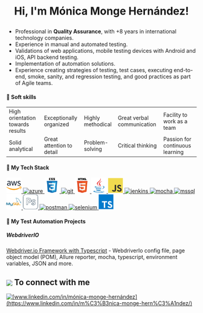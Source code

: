 <h1>
  <p align="center">Hi, I'm Mónica Monge Hernández!
</h1>

- Professional in <strong>Quality Assurance</strong>, with +8 years in international technology companies. <br/>
- Experience in manual and automated testing. <br/>
- Validations of web applications, mobile testing devices with Android and iOS, API backend testing. <br/>
- Implementation of automation solutions. <br/>
- Experience creating strategies of testing, test cases, executing end-to-end, smoke, sanity, and regression testing, and good practices as part of Agile teams.

<h4 align="left">🌱 Soft skills </h4>
<table>
<tbody>
        <tr>
            <td>High orientation towards results</td>
            <td>Exceptionally organized</td>
            <td>Highly methodical</td>
            <td>Great verbal communication</td>
            <td>Facility to work as a team</td>
        </tr>
          <tr>
            <td>Solid analytical</td>
            <td>Great attention to detail</td>
            <td>Problem-solving</td>
            <td>Critical thinking</td>
            <td>Passion for continuous learning</td>
        </tr>
  </tbody>
</table>

<h4 align="left">💎 My Tech Stack </h4>
<p align="left"> <a href="https://aws.amazon.com" target="_blank" rel="noreferrer"> <img src="https://raw.githubusercontent.com/devicons/devicon/master/icons/amazonwebservices/amazonwebservices-original-wordmark.svg" alt="aws" width="40" height="40"/> </a> <a href="https://azure.microsoft.com/en-in/" target="_blank" rel="noreferrer"> <img src="https://www.vectorlogo.zone/logos/microsoft_azure/microsoft_azure-icon.svg" alt="azure" width="40" height="40"/> </a> <a href="https://www.w3schools.com/css/" target="_blank" rel="noreferrer"> <img src="https://raw.githubusercontent.com/devicons/devicon/master/icons/css3/css3-original-wordmark.svg" alt="css3" width="40" height="40"/> </a> <a href="https://git-scm.com/" target="_blank" rel="noreferrer"> <img src="https://www.vectorlogo.zone/logos/git-scm/git-scm-icon.svg" alt="git" width="40" height="40"/> </a> <a href="https://www.w3.org/html/" target="_blank" rel="noreferrer"> <img src="https://raw.githubusercontent.com/devicons/devicon/master/icons/html5/html5-original-wordmark.svg" alt="html5" width="40" height="40"/> </a> <a href="https://www.java.com" target="_blank" rel="noreferrer"> <img src="https://raw.githubusercontent.com/devicons/devicon/master/icons/java/java-original.svg" alt="java" width="40" height="40"/> </a> <a href="https://developer.mozilla.org/en-US/docs/Web/JavaScript" target="_blank" rel="noreferrer"> <img src="https://raw.githubusercontent.com/devicons/devicon/master/icons/javascript/javascript-original.svg" alt="javascript" width="40" height="40"/> </a> <a href="https://www.jenkins.io" target="_blank" rel="noreferrer"> <img src="https://www.vectorlogo.zone/logos/jenkins/jenkins-icon.svg" alt="jenkins" width="40" height="40"/> </a> <a href="https://mochajs.org" target="_blank" rel="noreferrer"> <img src="https://www.vectorlogo.zone/logos/mochajs/mochajs-icon.svg" alt="mocha" width="40" height="40"/> </a> <a href="https://www.microsoft.com/en-us/sql-server" target="_blank" rel="noreferrer"> <img src="https://www.svgrepo.com/show/303229/microsoft-sql-server-logo.svg" alt="mssql" width="40" height="40"/> </a> <a href="https://www.mysql.com/" target="_blank" rel="noreferrer"> <img src="https://raw.githubusercontent.com/devicons/devicon/master/icons/mysql/mysql-original-wordmark.svg" alt="mysql" width="40" height="40"/> </a> <a href="https://www.photoshop.com/en" target="_blank" rel="noreferrer"> <img src="https://raw.githubusercontent.com/devicons/devicon/master/icons/photoshop/photoshop-line.svg" alt="photoshop" width="40" height="40"/> </a> <a href="https://postman.com" target="_blank" rel="noreferrer"> <img src="https://www.vectorlogo.zone/logos/getpostman/getpostman-icon.svg" alt="postman" width="40" height="40"/> </a> <a href="https://www.selenium.dev" target="_blank" rel="noreferrer"> <img src="https://raw.githubusercontent.com/detain/svg-logos/780f25886640cef088af994181646db2f6b1a3f8/svg/selenium-logo.svg" alt="selenium" width="40" height="40"/> </a> <a href="https://www.typescriptlang.org/" target="_blank" rel="noreferrer"> <img src="https://raw.githubusercontent.com/devicons/devicon/master/icons/typescript/typescript-original.svg" alt="typescript" width="40" height="40"/> </a> </p>

<h4 align="left"> 🤖 My Test Automation Projects  </h4>
<h5 align="left">  WebdriverIO  </h5>
<a href="https://github.com/MonicaMongeHernandez/webdriverio-web"> Webdriver.io Framework with Typescript</a> - WebdriverIo config file, page object model (POM), Allure reporter, mocha, typescript, environment variables, JSON and more.

<summary><h2><img src="https://emojis.slackmojis.com/emojis/images/1579216111/7550/pikachu_wave.gif?1579216111" align="center" width="28" /> To connect with me</h2></summary>

<p align="left">
<a href="https://www.linkedin.com/in/m%C3%B3nica-monge-hern%C3%A1ndez/" target="blank"><img align="center" src="https://raw.githubusercontent.com/rahuldkjain/github-profile-readme-generator/master/src/images/icons/Social/linked-in-alt.svg" alt="[www.linkedin.com/in/mónica-monge-hernández](https://www.linkedin.com/in/m%C3%B3nica-monge-hern%C3%A1ndez/)" height="30" width="40" /></a>
</p>


